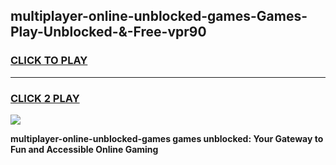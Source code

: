 
## multiplayer-online-unblocked-games-Games-Play-Unblocked-&-Free-vpr90
<h3>
<a href="https://premium76.site?title=multiplayer-online-unblocked-games&ref=24A">CLICK TO PLAY</a></h3>
<hr>

<h3>
<a href="https://premium76.site?title=multiplayer-online-unblocked-games&ref=24A">CLICK 2 PLAY</a>
  
</h3>

<a href="https://premium76.site?title=multiplayer-online-unblocked-games&ref=24A"><img src="https://clearcache.store/games.png"></a>


**multiplayer-online-unblocked-games games unblocked: Your Gateway to Fun and Accessible Online Gaming**
